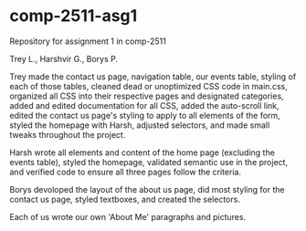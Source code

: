 # comp-2511-asg1
Repository for assignment 1 in comp-2511

Trey L., Harshvir G., Borys P.

Trey made the contact us page, navigation table, our events table, styling of each of those tables, cleaned dead or unoptimized CSS code in main.css, organized all CSS into their respective pages and designated categories, added and edited documentation for all CSS, added the auto-scroll link, edited the contact us page's styling to apply to all elements of the form, styled the homepage with Harsh, adjusted selectors, and made small tweaks throughout the project.

Harsh wrote all elements and content of the home page (excluding the events table), styled the homepage, validated semantic use in the project, and verified code to ensure all three pages follow the criteria. 

Borys devoloped the layout of the about us page, did most styling for the contact us page, styled textboxes, and created the selectors.

Each of us wrote our own 'About Me' paragraphs and pictures.
